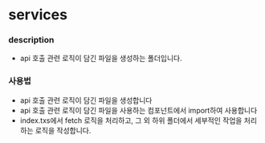 # services

### description

* api 호출 관련 로직이 담긴 파일을 생성하는 폴더입니다.

### 사용법

* api 호출 관련 로직이 담긴 파일을 생성합니다
* api 호출 관련 로직이 담긴 파일을 사용하는 컴포넌트에서 import하여 사용합니다
* index.txs에서 fetch 로직을 처리하고, 그 외 하위 폴더에서 세부적인 작업을 처리하는 로직을 작성합니다.